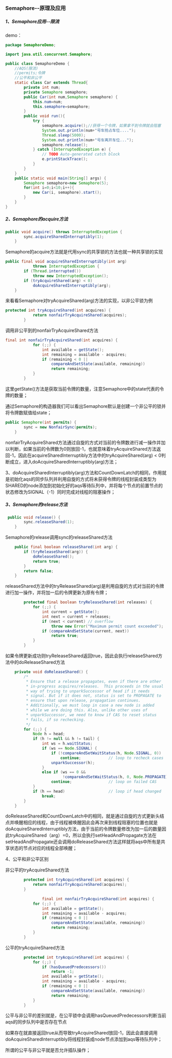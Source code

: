 ### Semaphore--原理及应用

##### 1、Semaphore应用--限流

demo：

```java
package SemaphoreDemo;

import java.util.concurrent.Semaphore;

public class SemaphoreDemo {
	//AQS(限流)
	//permits;令牌
	//公平和非公平
	static class Car extends Thread{
		private int num;
		private Semaphore semaphore;
		public Car(int num,Semaphore semaphore) {
			this.num=num;
			this.semaphore=semaphore;
		}
		public void run(){
			try {
				semaphore.acquire();//获得一个令牌，如果拿不到令牌就会阻塞
				System.out.println(num+"号车抢占车位....");
				Thread.sleep(5000);
				System.out.println(num+"号车离开车位...");
				semaphore.release();
			} catch (InterruptedException e) {
				// TODO Auto-generated catch block
				e.printStackTrace();
			}
		}
	}
	public static void main(String[] args) {
		Semaphore semaphore=new Semaphore(5);
		for(int i=0;i<10;i++){
			new Car(i, semaphore).start();
		}
	}
}

```

##### 2、Semaphore的acquire方法

```java
public void acquire() throws InterruptedException {
        sync.acquireSharedInterruptibly(1);
    }
```

Semaphore的acquire方法就是代用sync的共享锁的方法也就一种共享锁的实现

```java
public final void acquireSharedInterruptibly(int arg)
            throws InterruptedException {
        if (Thread.interrupted())
            throw new InterruptedException();
        if (tryAcquireShared(arg) < 0)
            doAcquireSharedInterruptibly(arg);
    }

```

来看看Semaphore对tryAcquireShared(arg)方法的实现，以非公平锁为例

```java
protected int tryAcquireShared(int acquires) {
            return nonfairTryAcquireShared(acquires);
        }
```

调用非公平到的nonfairTryAcquireShared方法

```java
final int nonfairTryAcquireShared(int acquires) {
            for (;;) {
                int available = getState();
                int remaining = available - acquires;
                if (remaining < 0 ||
                    compareAndSetState(available, remaining))
                    return remaining;
            }
        }
```

这里getState()方法是获取当前令牌的数量，注意Semaphore中的state代表的令牌的数量；

通过Semaphore的构造器我们可以看出Semaphore默认是创建一个非公平的锁并将令牌数赋值给state；

```java
public Semaphore(int permits) {
        sync = new NonfairSync(permits);
    }
```

nonfairTryAcquireShared方法通过自旋的方式对当前的令牌数进行减一操作并加以判断，如果当前的令牌数为0则放回-1，也就意味着tryAcquireShared方法返回-1，因此在acquireSharedInterruptibly方法中的tryAcquireShared(arg) < 0判断成立，进入doAcquireSharedInterruptibly(arg)方法；

3、doAcquireSharedInterruptibly(arg)方法和CountDownLatch的相同，作用就是初始化aqs的同步队列并利用自旋的方式将未获得令牌的线程封装成类型为SHARED的node添加到初始化好的aqs等待队列中，并将每个节点的前置节点的状态修改为SIGNAL（-1）同时完成对线程的阻塞操作；

##### 3、Semaphore的release方法

```java
 public void release() {
        sync.releaseShared(1);
    }
```

Semaphore的release调用sync的releaseShared方法

```java
    public final boolean releaseShared(int arg) {
        if (tryReleaseShared(arg)) {
            doReleaseShared();
            return true;
        }
        return false;
    }
```

releaseShared方法中的tryReleaseShared(arg)是利用自旋的方式对当前的令牌进行加一操作，并将加一后的令牌更新为原有令牌；

```java
        protected final boolean tryReleaseShared(int releases) {
            for (;;) {
                int current = getState();
                int next = current + releases;
                if (next < current) // overflow
                    throw new Error("Maximum permit count exceeded");
                if (compareAndSetState(current, next))
                    return true;
            }
        }
```

如果令牌更新成功则tryReleaseShared返回true，因此会执行releaseShared方法中的doReleaseShared方法

```java
    private void doReleaseShared() {
        /*
         * Ensure that a release propagates, even if there are other
         * in-progress acquires/releases.  This proceeds in the usual
         * way of trying to unparkSuccessor of head if it needs
         * signal. But if it does not, status is set to PROPAGATE to
         * ensure that upon release, propagation continues.
         * Additionally, we must loop in case a new node is added
         * while we are doing this. Also, unlike other uses of
         * unparkSuccessor, we need to know if CAS to reset status
         * fails, if so rechecking.
         */
        for (;;) {
            Node h = head;
            if (h != null && h != tail) {
                int ws = h.waitStatus;
                if (ws == Node.SIGNAL) {
                    if (!compareAndSetWaitStatus(h, Node.SIGNAL, 0))
                        continue;            // loop to recheck cases
                    unparkSuccessor(h);
                }
                else if (ws == 0 &&
                         !compareAndSetWaitStatus(h, 0, Node.PROPAGATE))
                    continue;                // loop on failed CAS
            }
            if (h == head)                   // loop if head changed
                break;
        }
    }
```

doReleaseShared和CountDownLatch中的相同，就是通过自旋的方式更新头结点并唤醒相应的线程，由于线程被唤醒因此会再次来到线程阻塞的位置也就是doAcquireSharedInterruptibly方法，由于当前的令牌数量修改为加一后的数量因此tryAcquireShared（arg）=0，所以会执行setHeadAndPropagate方法在setHeadAndPropagate还会调用doReleaseShared方法这样就将aqs中所有是共享状态的节点对应的线程全部唤醒；

4、公平和非公平区别

非公平的tryAcquireShared方法

```java
        protected int tryAcquireShared(int acquires) {
            return nonfairTryAcquireShared(acquires);
        }
        
                final int nonfairTryAcquireShared(int acquires) {
            for (;;) {
                int available = getState();
                int remaining = available - acquires;
                if (remaining < 0 ||
                    compareAndSetState(available, remaining))
                    return remaining;
            }
        }
```

公平的tryAcquireShared方法

```java
        protected int tryAcquireShared(int acquires) {
            for (;;) {
                if (hasQueuedPredecessors())
                    return -1;
                int available = getState();
                int remaining = available - acquires;
                if (remaining < 0 ||
                    compareAndSetState(available, remaining))
                    return remaining;
            }
        }
```

公平与非公平的差别就是，在公平锁中会调用hasQueuedPredecessors判断当前aqs的同步队列中是否存在节点

如果存在就直接返回true从而导致tryAcquireShared放回-1，因此会直接调用doAcquireSharedInterruptibly将线程封装成node节点添加到aqs等待队列中；

所谓的公平与非公平就是否允许插队操作；